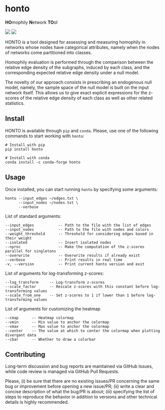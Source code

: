 # honto

**HO**mophily **N**etwork **TO**ol

<img src="https://anaconda.org/conda-forge/honto/badges/version.svg"> <img src="https://anaconda.org/conda-forge/honto/badges/downloads.svg">

HONTO is a tool designed for assessing and measuring homophily in networks whose nodes have categorical attributes, namely when the nodes of networks come partitioned into classes.

Homophily evaluation is performed through the comparison between the relative edge density of the subgraphs, induced by each class, and the corresponding expected relative edge density under a null model.

The novelty of our approach consists in prescribing an endogenous null model, namely, the sample space of the null model is built on the input network itself. This allows us to give exact explicit expressions for the z-scores of the relative edge density of each class as well as other related statistics.

## Install

HONTO is available through `pip` and `conda`.
Please, use one of the following commands to start working with `honto`:

```
# Install with pip
pip install honto

# Install with conda
conda install -c conda-forge honto
```

## Usage

Once installed, you can start running `honto` by specifying some arguments:

```
honto --input_edges ~/edges.txt \
      --input_nodes ~/nodes.txt \
      --verbose
```

List of standard arguments:
```
--input_edges           -- Path to the file with the list of edges
--input_nodes           -- Path to the file with nodes and colors
--weight_threshold      -- Threshold for considering edges based in their weight
--isolated              -- Insert isolated nodes
--nproc                 -- Make the computation of the z-scores parallel for singletons
--overwrite             -- Overwrite results if already exist
--verbose               -- Print results in real time
-v, --version           -- Print current honto version and exit
```

List of arguments for log-transforming z-scores:
```
--log_transform     -- Log-transform z-scores
--scale_factor      -- Rescale z-scores with this constant before log-transforming values
--scale_from_one    -- Set z-scores to 1 if lower than 1 before log-transforming values
```

List of arguments for customizing the heatmap
```
--cmap      -- Heatmap colormap
--vmin      -- Min value to anchor the colormap
--vmax      -- Max value to anchor the colormap
--center    -- The value at which to center the colormap when plotting divergant data
--cbar      -- Whether to draw a colorbar
```

## Contributing

Long-term discussion and bug reports are maintained via GitHub Issues, while code review is managed via GitHub Pull Requests.

Please, (i) be sure that there are no existing issues/PR concerning the same bug or improvement before opening a new issue/PR; (ii) write a clear and concise description of what the bug/PR is about; (iii) specifying the list of steps to reproduce the behavior in addition to versions and other technical details is highly recommended.